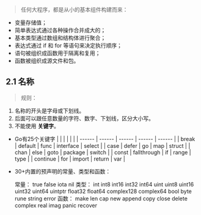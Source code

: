 > 任何大程序，都是从小的基本组件构建而来：
* 变量存储值；
* 简单表达式通过各种操作合并成大的；
* 基本类型通过数组和结构体进行聚合；
* 表达式通过 if 和 for 等语句来决定执行顺序；
* 语句被组织成函数用于隔离和复用；
* 函数被组织成源文件和包。

## 2.1 名称
> 规则：
1. 名称的开头是字母或下划线。
2. 后面可以跟任意数量的字符、数字、下划线，区分大小写。
3. 不能使用 **关键字**。

* Go有25个关键字
| | | | | |
| ------ | ------ | ------ | ------ | ------ |
| break | default | func | interface | select |
| case | defer | go | map | struct |
| chan | else | goto | package | switch |
| const | fallthrough | if | range | type |
| continue | for | import | return | var |

* 30+内置的预声明的常量、类型和函数：
    
    常量： true    false    iota    nil
    类型： int    int8    int16    int32    int64
          uint    uint8    uint16    uint32    uint64    uintptr
          float32    float64    complex128    complex64
          bool    byte    rune    string    error
    函数： make      len      cap      new      append      copy      close      delete
          complex      real      imag
          panic      recover        
